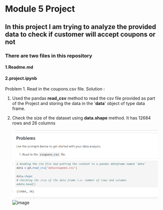 # Module 5 Project
## In this project I am trying to analyze the provided data to check if customer will accept coupons or not 


### There are two files in this repository
#### 1.Readme.md
#### 2.project.ipynb


Problem 1. Read in the coupons.csv file.
Solution : 
1. Used the pandas **read_csv** method to read the csv file provided as part of the Project and storing the data in the '**data**' object of type data frame.
2. Check the size of the dataset using **data.shape** method. It has 12684 rows and 26 columns

   ![Screenshot methods to read the data and display the number of records.](https://github.com/viksaraw/PCMLAI_Project1-Pictures/blob/main/Prob1-Pic1.png)![image](https://github.com/user-attachments/assets/f3812b60-1426-400f-90ad-7c68bb19b783)










